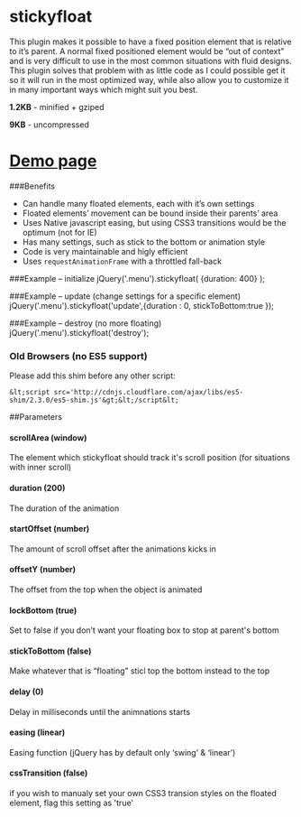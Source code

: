 stickyfloat
===========

This plugin makes it possible to have a fixed position element that is relative to it’s parent. A normal fixed positioned element would be “out of context” and is very difficult to use in the most common situations with fluid designs. This plugin solves that problem with as little code as I could possible get it so it will run in the most optimized way, while also allow you to customize it in many important ways which might suit you best.

**1.2KB** - minified + gziped

**9KB** - uncompressed

# [Demo page](http://dropthebit.com/demos/stickyfloat/stickyfloat.html)

###Benefits

* Can handle many floated elements, each with it’s own settings
* Floated elements’ movement can be bound inside their parents’ area
* Uses Native javascript easing, but using CSS3 transitions would be the optimum (not for IE)
* Has many settings, such as stick to the bottom or animation style
* Code is very maintainable and higly efficient
* Uses `requestAnimationFrame` with a throttled fall-back

###Example – initialize
    jQuery('.menu').stickyfloat( {duration: 400} );
    
###Example – update (change settings for a specific element)
    jQuery('.menu').stickyfloat('update',{duration : 0, stickToBottom:true });

###Example – destroy (no more floating)
    jQuery('.menu').stickyfloat('destroy');


### Old Browsers (no ES5 support)
Please add this shim before any other script:
    
	&lt;script src='http://cdnjs.cloudflare.com/ajax/libs/es5-shim/2.3.0/es5-shim.js'&gt;&lt;/script&lt;
	
##Parameters

#### scrollArea (window)
The element which stickyfloat should track it's scroll position (for situations with inner scroll)

#### duration (200)
The duration of the animation
	
#### startOffset (number)
The amount of scroll offset after the animations kicks in
	
#### offsetY (number)
The offset from the top when the object is animated
	
#### lockBottom (true)
Set to false if you don’t want your floating box to stop at parent's bottom
	
#### stickToBottom (false)
Make whatever that is “floating” sticl top the bottom instead to the top 
	
#### delay (0)
Delay in milliseconds until the animnations starts  
	
#### easing (linear)
Easing function (jQuery has by default only ‘swing’ & ‘linear’) 
	
#### cssTransition (false)
if you wish to manualy set your own CSS3 transion styles on the floated element, flag this setting as 'true'